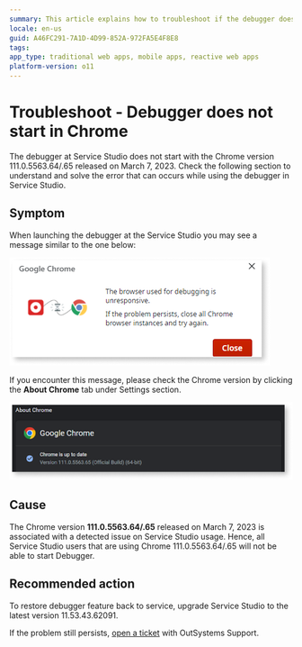 ```yaml
---
summary: This article explains how to troubleshoot if the debugger does not start in a particular version of chrome. 
locale: en-us
guid: A46FC291-7A1D-4D99-852A-972FA5E4F8E8
tags: 
app_type: traditional web apps, mobile apps, reactive web apps
platform-version: o11
---
```


# Troubleshoot - Debugger does not start in Chrome

The debugger at Service Studio does not start with the Chrome version 111.0.5563.64/.65 released on March 7, 2023. Check the following section to understand and solve the error that can occurs while using the debugger in Service Studio. 


## Symptom

When launching the debugger at the Service Studio you may see a message similar to the one below:

![Chrome error](images/debugger-error-ss.png)

If you encounter this message, please check the Chrome version by clicking the **About Chrome** tab under Settings section. 

![Chrome error](images/debugger-chrome-update-ss.png)

## Cause

The Chrome version **111.0.5563.64/.65** released on March 7, 2023 is associated with a detected issue on Service Studio usage.
Hence, all Service Studio users that are using Chrome 111.0.5563.64/.65 will not be able to start Debugger.

## Recommended action

To restore debugger feature back to service, upgrade Service Studio to the latest version 11.53.43.62091. 

If the problem still persists, [open a ticket](https://www.outsystems.com/CISA/Redirect?error=login_required&state=%23RedirectURL%23https%3A%2F%2Fwww.outsystems.com%2Fsupport%2Fportal%2Fopen-support-case%3FErrorCode%3DOS-MABS-GEN-50000;%23GUIDVerifier%23561a7d09-21cc-4066-ad8b-5816dd53d383#_=_) with OutSystems Support. 
